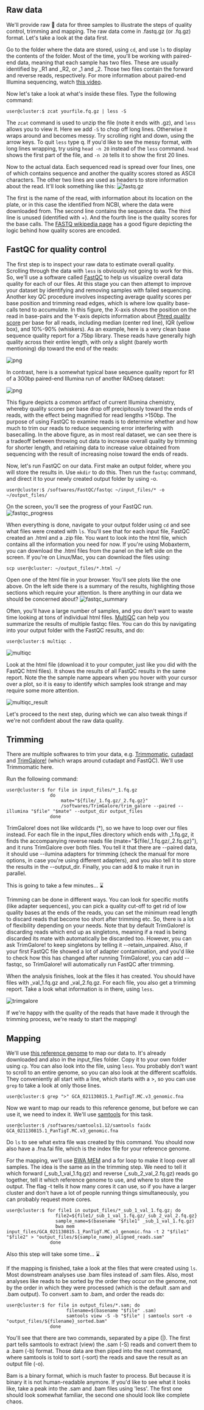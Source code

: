 ## Raw data

We'll provide raw :tiger: data for three samples to illustrate the steps of quality control, trimming and mapping. The raw data come in .fastq.gz (or .fq.gz) format. Let's take a look at the data first.

Go to the folder where the data are stored, using `cd`, and use `ls` to display the contents of the folder. Most of the time, you'll be working with paired-end data, meaning that each sample has two files. These are usually identified by _R1 and _R2, or _1 and _2. Those two files contain the forward and reverse reads, respectively. For more information about paired-end Illumina sequencing, watch [this video](https://www.youtube.com/watch?v=fCd6B5HRaZ8).

Now let's take a look at what's inside these files. Type the following command:
```
user@cluster:$ zcat yourfile.fq.gz | less -S
```

The `zcat` command is used to unzip the file (note it ends with .gz), and `less` allows you to view it. Here we add `-S` to chop off long lines. Otherwise it wraps around and becomes messy. Try scrolling right and down, using the arrow keys. To quit `less` type q. 
If you'd like to see the messy format, with long lines wrapping, try using `head -n 20` instead of the `less` command. `head` shows the first part of the file, and `-n 20` tells it to show the first 20 lines. 

Now to the actual data. Each sequenced read is spread over four lines, one of which contains sequence and another the quality scores stored as ASCII characters. The other two lines are used as headers to store information about the read.
It'll look something like this:
![fastq.gz](Images/fastq.gz.png)

The first is the name of the read, with information about its location on the plate, or in this case the identified from NCBI, where the data were downloaded from. The second line contains the sequence data. The third line is unused (identified with +). And the fourth line is the quality scores for the base calls. The [FASTQ wikipedia page](https://en.wikipedia.org/wiki/FASTQ_format) has a good figure depicting the logic behind how quality scores are encoded.

## FastQC for quality control
The first step is to inspect your raw data to estimate overall quality. Scrolling through the data with `less` is obviously not going to work for this. So, we'll use a software called [FastQC](https://www.bioinformatics.babraham.ac.uk/projects/fastqc/) to help us visualize overall data quality for each of our files. At this stage you can then attempt to improve your dataset by identifying and removing samples with failed sequencing. Another key QC procedure involves inspecting average quality scores per base position and trimming read edges, which is where low quality base-calls tend to accumulate. In this figure, the X-axis shows the position on the read in base-pairs and the Y-axis depicts information about [Phred quality score](https://en.wikipedia.org/wiki/Phred_quality_score) per base for all reads, including median (center red line), IQR (yellow box), and 10%-90% (whiskers). As an example, here is a very clean base sequence quality report for a 75bp library. These reads have generally high quality across their entire length, with only a slight (barely worth mentioning) dip toward the end of the reads:

![png](Images/fastqc-high-quality-example.png)

In contrast, here is a somewhat typical base sequence quality report for R1 of a 300bp paired-end Illumina run of another RADseq dataset:

![png](Images/fastqc-low-quality-example.png)

This figure depicts a common artifact of current Illumina chemistry, whereby quality scores per base drop off precipitously toward the ends of reads, with the effect being magnified for read lengths >150bp. The purpose of using FastQC to examine reads is to determine whether and how much to trim our reads to reduce sequencing error interfering with basecalling. In the above figure, as in most real dataset, we can see there is a tradeoff between throwing out data to increase overall quality by trimming for shorter length, and retaining data to increase value obtained from sequencing with the result of increasing noise toward the ends of reads.

Now, let's run FastQC on our data. First make an output folder, where you will store the results in. Use `mkdir` to do this. Then run the `fastqc` command, and direct it to your newly created output folder by using -o.
```
user@cluster:$ /softwares/FastQC/fastqc ~/input_files/* -o ~/output_files/
```

On the screen, you'll see the progress of your FastQC run. 
![fastqc_progress](Images/fastqc_progress.png)

When everything is done, navigate to your output folder using `cd` and see what files were created with `ls`. 
You'll see that for each input file, FastQC created an .html and a .zip file. You want to look into the html file, which contains all the information you need for now. If you're using Mobaxterm, you can download the .html files from the panel on the left side on the screen. If you're on Linux/Mac, you can download the files using:
```
scp user@cluster: ~/output_files/*.html ~/
```

Open one of the html file in your browser. You'll see plots like the one above. On the left side there is a summary of the results, highlighting those sections which require your attention. Is there anything in our data we should be concerned about?
![fastqc_summary](Images/fastqc-summary.png)

Often, you'll have a large number of samples, and you don't want to waste time looking at tons of individual html files. [MultiQC](https://docs.seqera.io/multiqc) can help you summarize the results of multiple fastqc files. You can do this by navigating into your output folder with the FastQC results, and do:
```
user@cluster:$ multiqc .
```

![multiqc](Images/multiqc.png)

Look at the html file (download it to your computer, just like you did with the FastQC html files). It shows the results of all FastQC results in the same report. Note the the sample name appears when you hover with your cursor over a plot, so it is easy to identify which samples look strange and may require some more attention. 

![multiqc_result](Images/multiqc_result.png)

Let's proceed to the next step, during which we can also tweak things if we're not confident about the raw data quality.

## Trimming

There are multiple softwares to trim your data, e.g. [Trimmomatic](http://www.usadellab.org/cms/index.php?page=trimmomatic), [cutadapt](https://cutadapt.readthedocs.io/en/stable/) and [TrimGalore!](https://github.com/FelixKrueger/TrimGalore) (which wraps around cutadapt and FastQC). We'll use Trimmomatic here.

Run the following command:
```
user@cluster:$ for file in input_files/*_1.fq.gz
                do
                    mate="${file/_1.fq.gz/_2.fq.gz}"
                    /softwares/TrimGalore/trim_galore --paired --illumina "$file" "$mate" --output_dir output_files
                done
```

TrimGalore! does not like wildcards (*), so we have to loop over our files instead. For each file in the input_files directory which ends with _1.fq.gz, it finds the accompanying reverse reads file (mate="${file/_1.fq.gz/_2.fq.gz}"), and it runs TrimGalore over both files. You tell it that there are --paired data, it should use --ilumina adapters for trimming (check the manual for more options, in case you're using different adapters), and you also tell it to store the results in the --output_dir. Finally, you can add & to make it run in parallel.

This is going to take a few minutes... :hourglass:

Trimming can be done in different ways. You can look for specific motifs (like adapter sequences), you can pick a quality cut-off to get rid of low quality bases at the ends of the reads, you can set the minimum read length to discard reads that become too short after trimming etc. So, there is a lot of flexibility depending on your needs. Note that by default TrimGalore! is discarding reads which end up as singletons, meaning if a read is being discarded its mate with automatically be discarded too. However, you can ask TrimGalore! to keep singletons by telling it --retain_unpaired. Also, if your first FastQC file showed a lot of adapter contamination, and you'd like to check how this has changed after running TrimGalore!, you can add --fastqc, so TrimGalore! will automatically run FastQC after trimming.

When the analysis finishes, look at the files it has created. You should have files with _val_1.fq.gz and _val_2.fq.gz. For each file, you also get a trimming report. Take a look what information is in there, using `less`.

![trimgalore](Images/trimgalore.png)

If we're happy with the quality of the reads that have made it through the trimming process, we're ready to start the mapping!

## Mapping

We'll use [this reference genome](https://www.ncbi.nlm.nih.gov/datasets/genome/GCA_021130815.1/) to map our data to. It's already downloaded and also in the input_files folder. Copy it to your own folder using `cp`. You can also look into the file, using `less`. You probably don't want to scroll to an entire genome, so you can also look at the different scaffolds. They conveniently all start with a line, which starts with a >, so you can use `grep` to take a look at only those lines.

```
user@cluster:$ grep ">" GCA_021130815.1_PanTigT.MC.v3_genomic.fna
```

Now we want to map our reads to this reference genome, but before we can use it, we need to index it. We'll use [samtools](https://www.htslib.org/) for this task.

```
user@cluster:$ /softwares/samtools1.12/samtools faidx GCA_021130815.1_PanTigT.MC.v3_genomic.fna
```

Do `ls` to see what extra file was created by this command. You should now also have a .fna.fai file, which is the index file for your reference genome.

For the mapping, we'll use [BWA MEM](https://github.com/lh3/bwa) and a for loop to make it loop over all samples. The idea is the same as in the trimming step. We need to tell it which forward (_sub_1_val_1.fq.gz) and reverse (_sub_2_val_2.fq.gz) reads go together, tell it which reference genome to use, and where to store the output. The flag -t tells it how many cores it can use, so if you have a larger cluster and don't have a lot of people running things simultaneously, you can probably request more cores.

```
user@cluster:$ for file1 in output_files/*_sub_1_val_1.fq.gz; do
                  file2=${file1/_sub_1_val_1.fq.gz/_sub_2_val_2.fq.gz}
                  sample_name=$(basename "$file1" _sub_1_val_1.fq.gz)
                  bwa mem input_files/GCA_021130815.1_PanTigT.MC.v3_genomic.fna -t 2 "$file1" "$file2" > "output_files/${sample_name}_aligned_reads.sam"
                done
```

Also this step will take some time... :hourglass:

If the mapping is finished, take a look at the files that were created using `ls`. Most downstream analyses use .bam files instead of .sam files. Also, most analyses like reads to be sorted by the order they occur on the genome, not by the order in which they were processed (which is the default .sam and .bam output). To convert .sam to .bam, and order the reads do:

```
user@cluster:$ for file in output_files/*.sam; do 
                      filename=$(basename "$file" .sam)
                      samtools view -S -b "$file" | samtools sort -o "output_files/${filename}_sorted.bam"
                done
```

You'll see that there are two commands, separated by a pipe (|). The first part tells samtools to extract (view) the .sam (-S) reads and convert them to a .bam (-b) format. Those data are then piped into the next command, where samtools is told to sort (-sort) the reads and save the result as an output file (-o).

Bam is a binary format, which is much faster to process. But because it is binary it is not human-readable anymore. If you'd like to see what it looks like, take a peak into the .sam and .bam files using 'less'. The first one should look somewhat familiar, the second one should look like complete chaos.



